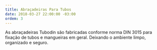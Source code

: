 ```yaml
---
title: Abraçadeiras Para Tubos
date: 2018-03-27 22:00:00 -03:00
ordem: 3
---
```


As abraçadeiras Tubodin são fabricadas conforme norma DIN 3015 para fixação de tubos e mangueiras em geral. Deixando o ambiente limpo, organizado e seguro.
